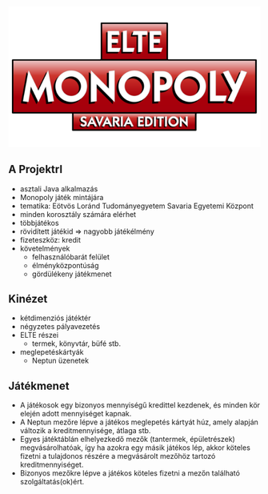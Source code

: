 ![ELTE MONOPOLY - SAVARIA EDITION](https://github.com/Hegylakok/monopoly/raw/main/res/logo.png "ELTE MONOPOLY - SAVARIA EDITION")

## A Projektr<F1>l
* asztali Java alkalmazás
* Monopoly játék mintájára
* tematika: Eötvös Loránd Tudományegyetem Savaria Egyetemi Központ
* minden korosztály számára elérhet<F1>
* többjátékos
* rövidített játékid<F1> => nagyobb játékélmény
* fizet<F1>eszköz: kredit
* követelmények
   * felhasználóbarát felület
   * élményközpontúság
   * gördülékeny játékmenet

## Kinézet
* kétdimenziós játéktér
* négyzetes pályavezetés
* ELTE részei
   * termek, könyvtár, büfé stb.
* meglepetéskártyák
   * Neptun üzenetek

## Játékmenet
* A játékosok egy bizonyos mennyiségű kredittel kezdenek, és minden kör elején adott mennyiséget kapnak.
* A Neptun mezőre lépve a játékos meglepetés kártyát húz, amely alapján változik a kreditmennyisége, átlaga stb.
* Egyes játéktáblán elhelyezkedő mezők (tantermek, épületrészek) megvásárolhatóak, így ha azokra egy másik játékos lép, akkor köteles fizetni a tulajdonos részére a megvásárolt mezőhöz tartozó kreditmennyiséget. 
* Bizonyos mezőkre lépve a játékos köteles fizetni a mezőn található szolgáltatás(ok)ért. 
